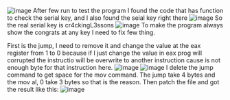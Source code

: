 ![image](https://github.com/user-attachments/assets/e6d8695d-e9f9-4686-b0f6-cde6ca6c3bc3)
After few run to test the program I found the code that has function to check the serial key, and I also found the seial key right there
![image](https://github.com/user-attachments/assets/36b26c55-358a-419e-bbb0-e6e4bcde2b4e)
So the real serial key is cr4ckingL3ssons
![image](https://github.com/user-attachments/assets/771ab50d-a8a1-49d7-b140-531a3d16446d)
To make the program always show the congrats at any key I need to fix few thing.

First is the jump, I need to remove it and change the value at the eax register from 1 to 0 because if I just change the value in eax prog will corrupted the instructio will be overwrite to another instruction cause is not enough byte for that instruction here.
![image](https://github.com/user-attachments/assets/67d97edf-4082-404a-9417-855608bf9a87)
![image](https://github.com/user-attachments/assets/583b5689-514a-49ca-b1de-eee63ba5a381)
I delete the jump command to get space for the mov command. The jump take 4 bytes and the mov al, 0 take 3 bytes so that is the reason.
Then patch the file and got the result like this:
![image](https://github.com/user-attachments/assets/83e545f7-aae3-43c6-a1b7-57e13f62e68f)
